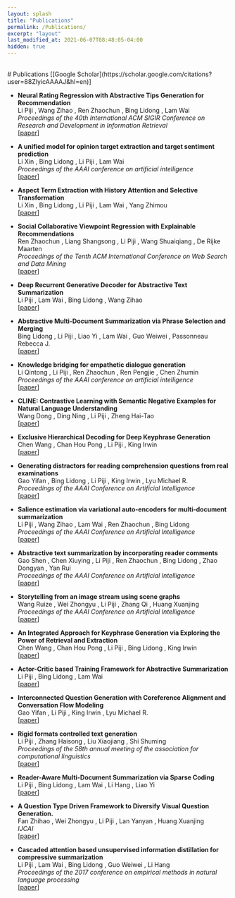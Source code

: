 ```yaml
---
layout: splash
title: "Publications"
permalink: /Publications/
excerpt: "layout"
last_modified_at: 2021-06-07T08:48:05-04:00
hidden: true
---
```


<br>
# Publications
[[Google Scholar](https://scholar.google.com/citations?user=88ZlyicAAAAJ&hl=en)]

* **Neural Rating Regression with Abstractive Tips Generation for Recommendation**<br>Li Piji , Wang Zihao , Ren Zhaochun , Bing Lidong , Lam Wai<br>_Proceedings of the 40th International ACM SIGIR Conference on Research and Development in Information Retrieval_<br>[[paper](https://dl.acm.org/doi/10.1145/3077136.3080822)]

* **A unified model for opinion target extraction and target sentiment prediction**<br>Li Xin , Bing Lidong , Li Piji , Lam Wai<br>_Proceedings of the AAAI conference on artificial intelligence_<br>[[paper](https://ojs.aaai.org/index.php/AAAI/article/view/4643)]

* **Aspect Term Extraction with History Attention and Selective Transformation**<br>Li Xin , Bing Lidong , Li Piji , Lam Wai , Yang Zhimou<br>[[paper](http://arxiv.org/abs/1805.00760)]

* **Social Collaborative Viewpoint Regression with Explainable Recommendations**<br>Ren Zhaochun , Liang Shangsong , Li Piji , Wang Shuaiqiang , De Rijke Maarten<br>_Proceedings of the Tenth ACM International Conference on Web Search and Data Mining_<br>[[paper](https://dl.acm.org/doi/10.1145/3018661.3018686)]

* **Deep Recurrent Generative Decoder for Abstractive Text Summarization**<br>Li Piji , Lam Wai , Bing Lidong , Wang Zihao<br>[[paper](http://arxiv.org/abs/1708.00625)]

* **Abstractive Multi-Document Summarization via Phrase Selection and Merging**<br>Bing Lidong , Li Piji , Liao Yi , Lam Wai , Guo Weiwei , Passonneau Rebecca J.<br>[[paper](http://arxiv.org/abs/1506.01597)]

* **Knowledge bridging for empathetic dialogue generation**<br>Li Qintong , Li Piji , Ren Zhaochun , Ren Pengjie , Chen Zhumin<br>_Proceedings of the AAAI conference on artificial intelligence_<br>[[paper](https://ojs.aaai.org/index.php/AAAI/article/view/21347)]

* **CLINE: Contrastive Learning with Semantic Negative Examples for Natural Language Understanding**<br>Wang Dong , Ding Ning , Li Piji , Zheng Hai-Tao<br>[[paper](http://arxiv.org/abs/2107.00440)]

* **Exclusive Hierarchical Decoding for Deep Keyphrase Generation**<br>Chen Wang , Chan Hou Pong , Li Piji , King Irwin<br>[[paper](http://arxiv.org/abs/2004.08511)]

* **Generating distractors for reading comprehension questions from real examinations**<br>Gao Yifan , Bing Lidong , Li Piji , King Irwin , Lyu Michael R.<br>_Proceedings of the AAAI Conference on Artificial Intelligence_<br>[[paper](https://aaai.org/ojs/index.php/AAAI/article/view/4606)]

* **Salience estimation via variational auto-encoders for multi-document summarization**<br>Li Piji , Wang Zihao , Lam Wai , Ren Zhaochun , Bing Lidong<br>_Proceedings of the AAAI Conference on Artificial Intelligence_<br>[[paper](https://ojs.aaai.org/index.php/AAAI/article/view/11007)]

* **Abstractive text summarization by incorporating reader comments**<br>Gao Shen , Chen Xiuying , Li Piji , Ren Zhaochun , Bing Lidong , Zhao Dongyan , Yan Rui<br>_Proceedings of the AAAI Conference on Artificial Intelligence_<br>[[paper](https://aaai.org/ojs/index.php/AAAI/article/view/4603)]

* **Storytelling from an image stream using scene graphs**<br>Wang Ruize , Wei Zhongyu , Li Piji , Zhang Qi , Huang Xuanjing<br>_Proceedings of the AAAI Conference on Artificial Intelligence_<br>[[paper](https://aaai.org/ojs/index.php/AAAI/article/view/6455)]

* **An Integrated Approach for Keyphrase Generation via Exploring the Power of Retrieval and Extraction**<br>Chen Wang , Chan Hou Pong , Li Piji , Bing Lidong , King Irwin<br>[[paper](http://arxiv.org/abs/1904.03454)]

* **Actor-Critic based Training Framework for Abstractive Summarization**<br>Li Piji , Bing Lidong , Lam Wai<br>[[paper](http://arxiv.org/abs/1803.11070)]

* **Interconnected Question Generation with Coreference Alignment and Conversation Flow Modeling**<br>Gao Yifan , Li Piji , King Irwin , Lyu Michael R.<br>[[paper](http://arxiv.org/abs/1906.06893)]

* **Rigid formats controlled text generation**<br>Li Piji , Zhang Haisong , Liu Xiaojiang , Shi Shuming<br>_Proceedings of the 58th annual meeting of the association for computational linguistics_<br>[[paper](https://aclanthology.org/2020.acl-main.68/)]

* **Reader-Aware Multi-Document Summarization via Sparse Coding**<br>Li Piji , Bing Lidong , Lam Wai , Li Hang , Liao Yi<br>[[paper](http://arxiv.org/abs/1504.07324)]

* **A Question Type Driven Framework to Diversify Visual Question Generation.**<br>Fan Zhihao , Wei Zhongyu , Li Piji , Lan Yanyan , Huang Xuanjing<br>_IJCAI_<br>[[paper](https://www.ijcai.org/proceedings/2018/0563.pdf)]

* **Cascaded attention based unsupervised information distillation for compressive summarization**<br>Li Piji , Lam Wai , Bing Lidong , Guo Weiwei , Li Hang<br>_Proceedings of the 2017 conference on empirical methods in natural language processing_<br>[[paper](https://aclanthology.org/D17-1221/)]


<!-- - Hanwei Wang, **Piji Li**, Yanan Cao, Ruipeng Jia, Wang Hai-long and Li Yang-chun. Decoupled Extractive Summarization as Graph Nodes Pruning. The 2022 International Joint Conference on Neural Networks (IJCNN'2022). Padua, Italy. July, 2022.
- Chen Xu, **Piji Li**, Wei Wang, Haoran Yang, Siyun Wang, Chuangbai Xiao. **COSPLAY:Concept Set Guided Personalized Dialogue Generation Across Both Party Personas**. *The 45th International ACM SIGIR Conference on Research and Development in Information Retrieval (SIGIR'22)*. July. 2022. [[PDF](http://lipiji.com/)]
- Qintong Li, **Piji Li**, Wei Bi, Zhaochun Ren, Yuxuan Lai, Lingpeng Kong. **Event Transition Planning for Open-ended Text Generation**. *The 60th Annual Meeting of the Association for Computational Linguistics (Findings of ACL'22)*. Aug. 2022. [[PDF](http://lipiji.com/)]
- Yong Dai, Linyang Li, Cong Zhou, Zhangyin Feng, Enbo Zhao, Xipeng Qiu, **Piji Li**, Duyu Tang. **"Is Whole Word Masking Always Better for Chinese BERT?": Probing on Chinese Grammatical Error Correction**. *The 60th Annual Meeting of the Association for Computational Linguistics (Findings of ACL'22)*. Aug. 2022. [[PDF](http://lipiji.com/)]
- Qintong Li, **Piji Li\***, Zhumin Chen, Pengjie Ren and Zhaochun Ren*. **Knowledge Bridging for Empathetic Dialogue Generation**. *Thirty-Sixth AAAI Conference on Artificial Intelligence (AAAI'22)*. Feb. 2022. [[PDF](https://arxiv.org/abs/2009.09708)]
- Haoran Yang, Wai Lam and **Piji Li**. **Contrastive Representation Learning for Exemplar-Guided Paraphrase Generation**. *Findings of The 2021 Conference on Empirical Methods in Natural Language Processing (Findings of EMNLP'21)*. Nov. 2021. [[PDF](http://lipiji.com/)]
- Wang Chen, **Piji Li**, Hou Pong Chan and Irwin King. **Dialogue Summarization with Supporting Utterance Flow Modeling and Fact Regularization**. *Journal of Knowledge-Based Systems*. Aug. 2021. [[PDF](https://doi.org/10.1016/j.knosys.2021.107328)]
- Wei Wang, **Piji Li** and Hai-Tao Zheng. **Sentence Semantic Regression for Text Generation**. *arXiv:2108.02984*. Aug. 2021. [[PDF](https://arxiv.org/abs/2108.02984)]
- **Piji Li** and Shuming Shi. **Tail-to-Tail Non-Autoregressive Sequence Prediction for Chinese Grammatical Error Correction**. *The 59th Annual Meeting of the Association for Computational Linguistics (ACL'21)*. Aug. 2021. [[PDF](https://arxiv.org/abs/2106.01609)]
- Wang Chen, **Piji Li** and Irwin King. **A Training-free and Reference-free Summarization Evaluation Metric via Centrality-weighted Relevance and Self-referenced Redundancy**. *The 59th Annual Meeting of the Association for Computational Linguistics (ACL'21)*. Aug. 2021. [[PDF](https://arxiv.org/abs/2106.13945)]
- Dong Wang, Ning Ding (equal contribution with Dong), **Piji Li*** and Hai-Tao Zheng*. **CLINE: Contrastive Learning with Semantic Negative Examples for Natural Language Understanding**. *The 59th Annual Meeting of the Association for Computational Linguistics (ACL'21)*. Aug. 2021. [[PDF](https://arxiv.org/abs/2107.00440)]
- Wei Wang, **Piji Li** and Hai-Tao Zheng. **Generating Diversified Comments via Reader-Aware Topic Modeling and Saliency Detection**. *The Thirty-Fifth AAAI Conference on Artificial Intelligence (AAAI'21)*. Feb. 2021. [[PDF](http://lipiji.com/)]
- Wei Wang, **Piji Li** and Hai-Tao Zheng. **Consistency and Coherency Enhanced Story Generation.** *The 43rd edition of the annual BCS-IRSG European Conference on Information Retrieval (ECIR'21)*. Apr. 2021. [[PDF](https://arxiv.org/abs/2010.08822)]
- Qintong Li, **Piji Li**, Xinyi Li, Zhumin Chen, Zhaochun Ren and Maarten de Rijke. **Abstractive Opinion Tagging**. *The 14th ACM International Conference on Web Search and Data Mining (WSDM'21)*. Mar. 2021. [[PDF](https://arxiv.org/abs/2101.06880)]
- Yixuan Su, Deng Cai, Yan Wang, David Vandyke, Simon Baker, **Piji Li** and Nigel Collier. **Non-Autoregressive Text Generation with Pre-trained Language Models**. *The 2021 Conference of the European Chapter of the Association for Computational Linguistics (EACL'21)*. Apr. 2021. [[PDF](http://lipiji.com/)]
- Ruize Wang, Zhongyu Wei, Ying Cheng, **Piji Li**, Haijun Shan, Ji Zhang, Qi Zhang, Xuanjing Huang. **Keep it Consistent: Topic-Aware Storytelling from an Image Stream via Iterative Multi-agent Communication**. *The 28th International Conference on Computational Linguistics (COLING'20)*. Dec. 2020. [[PDF](https://arxiv.org/abs/1911.04192)]
- Yifan Gao, **Piji Li**, Wei Bi, Xiaojiang Liu, Michael Lyu and Irwin King. **Dialogue Generation on Infrequent Sentence Functions via Structured Meta-Learning**. *The Conference on Empirical Methods in Natural Language Processing (EMNLP'20). Findings of EMNLP*. Nov. 2020. [[PDF](https://arxiv.org/abs/2010.01495)]
- Xin Li, **Piji Li**, Yan Wang, Xiaojiang Liu, and Wai Lam. **Enhancing Dialogue Generation via Multi-Level Contrastive Learning**. *arXiv preprint arXiv:2009.09147*. Sep. 2020. [[PDF](https://arxiv.org/abs/2009.09147)]
- **Piji Li**, Haisong Zhang, Xiaojiang Liu, and Shuming Shi. **Rigid Formats Controlled Text Generation**. *The 58th annual meeting of the Association for Computational Linguistics (ACL'20)*. Jul. 2020. [[PDF](https://arxiv.org/abs/2004.08022)] [[Code](https://github.com/lipiji/SongNet)]
- Wang Chen, Hou Pong Chan, **Piji Li**, and Irwin King. **Exclusive Hierarchical Decoding for Deep Keyphrase Generation**. *The 58th annual meeting of the Association for Computational Linguistics (ACL'20)*. Jul. 2020. [[PDF](https://arxiv.org/abs/2004.08511)]
- **Piji Li**, Lidong Bing, Zhongyu Wei, and Wai Lam. **Salience Estimation with Multi-Attention Learning for Abstractive Text Summarization**. *arXiv preprint arXiv:2004.03589*. Apr. 2020. [[PDF](https://arxiv.org/abs/2004.03589)]
- **Piji Li**. **An Empirical Investigation of Pre-Trained Transformer Language Models for Open-Domain Dialogue Generation**. *arXiv preprint arXiv:2003.04195*. Mar. 2020. [[PDF](https://arxiv.org/abs/2003.04195)]
- Minghong Xu, **Piji Li***, Haoran Yang, Pengjie Ren, Zhaochun Ren*, Zhumin Chen and Jun Ma. **A Neural Topical Expansion Framework for Unstructured Persona-oriented Dialogue Generation**. *The 24th European Conference on Artificial Intelligence (ECAI'20)*. June. 2020. [[PDF](https://arxiv.org/abs/2002.02153)]
- Xin Li, **Piji Li**, Wei Bi, Xiaojiang Liu, and Wai Lam. **Relevance-Promoting Language Model for Short-Text Conversation**. *Thirty-Fourth AAAI Conference on Artificial Intelligence (AAAI'20)*. Feb. 2020. [[PDF](https://arxiv.org/abs/1911.11489)]
- Ruize Wang, Zhongyu Wei, **Piji Li**, Qi Zhang, and Xuanjing Huang. **Storytelling from an Image Stream using Scene Graphs**. *Thirty-Fourth AAAI Conference on Artificial Intelligence (AAAI'20)*. Feb. 2020. [[PDF](http://lipiji.com/#)]
- Mingyue Shang, **Piji Li**, Zhenxin Fu, Lidong Bing, Dongyan Zhao, Shuming Shi, and Rui Yan. **Semi-supervised Text Style Transfer: Cross Projection in Latent Space**. *The Conference on Empirical Methods in Natural Language Processing (EMNLP'19)*. Nov. 2019. [[PDF](https://arxiv.org/abs/1909.11493)] [[Data](https://ai.tencent.com/ailab/nlp/en/generation/datasets/poem_corpus.zip)]
- Shen Gao, Xiuying Chen, **Piji Li**, Zhangming Chan, Dongyan Zhao, and Rui Yan. **How to Write Summaries with Patterns? Learning towards Abstractive Summarization through Prototype Editing**. *The Conference on Empirical Methods in Natural Language Processing (EMNLP'19)*. Nov. 2019. [[PDF](https://arxiv.org/abs/1909.08837)]
- Zihao Wang, Kwunping Lai, **Piji Li**, Lidong Bing, and Wai Lam. **Tackling Long-Tailed Relations and Uncommon Entities in Knowledge Graph Completion**. *The Conference on Empirical Methods in Natural Language Processing (EMNLP'19)*. Nov. 2019. [[PDF](https://arxiv.org/abs/1909.11359)]
- Xin Shen, Wai Lam, Xunying Liu, **Piji Li**. **Compressive Multi-document Summarization with Sense-level Concepts**. *IJCAI-Tusion Workshop 2019*. Aug. 2019. [[PDF](https://pdfs.semanticscholar.org/1c08/964670e9eac26ab941f6172e07c84386219f.pdf)]
- Yifan Gao, **Piji Li**, Irwin King, and Michael R. Lyu. **Interconnected Question Generation with Coreference Alignment and Conversation Flow Modeling**. *Proceedings of the 57th Annual Meeting of the Association for Computational Linguistics (ACL'19)*. Jul. 2019. [[PDF](https://arxiv.org/abs/1906.06893)]
- **Piji Li**, Zihao Wang, Lidong Bing, Wai Lam. **Persona-Aware Tips Generation**. *Proceedings of The Web Conference (WWW'19)*. May. 2019. [[PDF](https://arxiv.org/abs/1903.02156)]
- Wang Chen, Hou Pong Chan, **Piji Li**, Lidong Bing, Irwin King. **An Integrated Approach for Keyphrase Generation via Exploring thePower of Retrieval and Extraction**. *Proceedings of the 17th Annual Conference of the North American Chapter of the Association for Computational Linguistics (NAACL'19)*. Jun. 2019. [[PDF](https://arxiv.org/abs/1904.03454)]
- Shen Gao, Xiuying Chen, **Piji Li**, Lidong Bing, Zhaochun Ren, Dongyan Zhao, Rui Yan. **Abstractive Text Summarization by Incorporating Reader Comments**. *Proceedings of the Thirty-Third AAAI Conference on Artificial Intelligence (AAAI'19)*. Jan. 2019. [[PDF](https://arxiv.org/abs/1812.05407)]
- Xin Li, Lidong Bing, **Piji Li**, Wai Lam. **A Unified Model for Opinion Target Extraction and Target Sentiment Prediction**. *Proceedings of the Thirty-Third AAAI Conference on Artificial Intelligence (AAAI'19)*. Jan. 2019. [[PDF](https://arxiv.org/abs/1811.05082)]
- Yifan Gao, Lidong Bing, **Piji Li**, Irwin King, Michael R. Lyu. **Generating Distractors for Reading Comprehension Questions from Real Examinations**. *Proceedings of the Thirty-Third AAAI Conference on Artificial Intelligence (AAAI'19)*. Jan. 2019. [[PDF](https://arxiv.org/abs/1809.02768)]
- Yi Liao, Lidong Bing, **Piji Li**, Shuming Shi, Wai Lam, and Tong Zhang. **QuaSE: Accurate Text Style Transfer under Quantifiable Guidance**. *The Conference on Empirical Methods in Natural Language Processing (EMNLP'18)*. 2018. [[PDF](https://arxiv.org/abs/1804.07007)]
- Zhihao Fan, Zhongyu Wei, **Piji Li**, Yanyan Lan, and Xuanjing Huang. **A Question Type Driven Framework to Diversify Visual Question Generation**. *Proceedings of the 27th International Joint Conference on Artificial Intelligence (IJCAI'18)*. Stockholm, Sweden. 2018.
- Xin Li, Lidong Bing, **Piji Li**, Wai Lam, and Zhimou Yang. **Aspect Term Extraction with History Attention and Selective Transformation**. *Proceedings of the 27th International Joint Conference on Artificial Intelligence (IJCAI'18)*. Stockholm, Sweden. 2018.
- **Piji Li**, Lidong Bing, and Wai Lam. **Actor-Critic based Training Framework for Abstractive Summarization**. *arXiv preprint arXiv:1803.11070 (2018)*. Mar 2018. [[PDF](https://arxiv.org/abs/1803.11070)]
- Lidong Bing, Zheng-Yu Niu, **Piji Li**, Wai Lam, and Haifeng Wang. **Learning a Unified Embedding Space of Web Search from Large-scale Query Log**. *Knowledge-Based Systems*. 2018.
- **Piji Li**. **Optimization Algorithms for Deep Learning**. Jul 2017. [[PDF](http://lipiji.com/docs/li2017optdl.pdf)]
- **Piji Li**, Wai Lam, Lidong Bing, and Zihao Wang. **Deep Recurrent Generative Decoder for Abstractive Text Summarization**. *Proceedings of the Conference on Empirical Methods in Natural Language Processing (EMNLP'17)*. Sep 2017. [[PDF](http://lipiji.com/docs/li2017deep.pdf)] [[Code](https://github.com/lipiji/drgd-lcsts)]
- **Piji Li**, Wai Lam, Lidong Bing, Weiwei Guo, and Hang Li. **Cascaded Attention based Unsupervised Information Distillation for Compressive Summarization**. *Proceedings of the Conference on Empirical Methods in Natural Language Processing (EMNLP'17)*. Sep 2017. [[PDF](http://lipiji.com/docs/li2017cascaded.pdf)]
- **Piji Li**, Lidong Bing, Wai Lam. **Reader-Aware Multi-Document Summarization: An Enhanced Model and The First Dataset**. *Proceedings of the EMNLP 2017 Workshop on New Frontiers in Summarization (EMNLP-NewSum'17)*. Sep 2017. [[PDF](http://lipiji.com/docs/li2017ramds.pdf)] [[Dataset](http://www1.se.cuhk.edu.hk/~textmine/dataset/ra-mds/)] [[Code](https://github.com/lipiji/vae-salience-ramds)]
- **Piji Li**, Zihao Wang, Zhaochun Ren, Lidong Bing, and Wai Lam. **Neural Rating Regression with Abstractive Tips Generation for Recommendation**. *Proceedings of the The 40th International ACM SIGIR Conference on Research and Development in Information Retrieval (SIGIR'17)*. Aug 2017. [[PDF](http://lipiji.com/docs/li2017neural.pdf)]
- **Piji Li**, Zihao Wang, Wai Lam, Zhaochun Ren, and Lidong Bing. **Salience Estimation via Variational Auto-Encoders for Multi-Document Summarization**. *Proceedings of the 31st AAAI Conference on Artificial Intelligence (AAAI'17)*. Feb 2017. [[PDF](http://lipiji.com/docs/li2017salience.pdf)] [[Code](https://github.com/lipiji/vae-salience)]
- Hongya Song, Zhaochun Ren, **Piji Li**, Shangsong Liang, Jun Ma, Maarten de Rijke. **Summarizing Answers in Non-Factoid Community Question-Answering**. *Proceedings of the 10th International Conference on Web Search and Data Mining (WSDM'17)*. Feb 2017.
- Zhaochun Ren, Shangsong Liang, **Piji Li**, Shuaiqiang Wang, Maarten de Rijke. **Social Collaborative Viewpoint Regression with Explainable Recommendations**. *Proceedings of the 10th International Conference on Web Search and Data Mining (WSDM'17)*. Feb 2017.
- Zhaochun Ren, Hongya Song, **Piji Li**, Shangsong Liang, Jun Ma, Maarten de Rijke. **Using Sparse Coding for Answer Summarization in Non-Factoid Community Question-Answering**. *Proceedings of the SIGIR 2016 workshop: Web Question Answering, Beyond Factoids (WebQA '17)*. Jun 2016.
- Lidong Bing, **Piji Li**, Yi Liao, Wai Lam, Weiwei Guo, Rebecca J Passonneau. **Abstractive Multi-Document Summarization via Phrase Selection and Merging**. *Proceedings of the 53rd Annual Meeting of the Association for Computational Linguistics (ACL'15)*. Beijing, China. July 26-31, 2015.
- **Piji Li**, Lidong Bing, Wai Lam, Hang Li and Yi Liao. **Reader-Aware Multi-Document Summarization via Sparse Coding**. *Proceedings of the 24th International Joint Conference on Artificial Intelligence (IJCAI'15)*. Buenos Aires, Argentina. July 25-31, 2015. [[PDF](http://lipiji.com/docs/li2015reader.pdf)]
- **Piji Li**, Jun Ma, Shuai Gao. **Learning to summarize web image and text mutually**. *Proceedings of the 2nd ACM International Conference on Multimedia Retrieval (ICMR'12)*. Hong Kong. Jun 2012. [[PDF](http://lipiji.com/docs/li2012learning.pdf)]
- **Piji Li**, Jun Ma, Dongmei Zhang, Xiaohui Han. **Extraction and Ranking of Tags for User Opinions**. *Journal of Chinese Information Processing*. 2012. [PDF](http://lipiji.com/docs/li2011opinion.pdf)]
- Chaoran Cui, Jun Ma, Lei Zhang, **Piji Li**, Zhaochun Ren. **A hybrid relevant-diverse approach for image re-ranking with multiple features**. *International Journal of Computer Mathematics*. 2011.
- **Piji Li**, Jun Ma, Lei Zhang. **Results selection diversity for web image retrieval**. *International Journal of Computer Mathematics*. 2011.
- **Piji Li**, Jun Ma. **What is happening in a still picture?** *Proceedings of the The First Asian Conference on Pattern Recognition (ACPR'11)*. Beijing, China. Dec 2011. [[PDF](http://lipiji.com/docs/li2011what.pdf)]
- **Piji Li**, Jun Ma, Shuai Gao. **Actions in still web images: visualization, detection and retrieval**. *Proceedings of the International Conference on Web-Age Information Management (WAIM'11)*. Sep 2011.
- Lei Zhang, Jun Ma, Chaoran Cui, **Piji Li**. **Active learning through notes data in flickr: an effortless training data acquisition approach for object localization**. *Proceedings of the 1st ACM International Conference on Multimedia Retrieval (ICMR'11)*. Trento , Italy. Apr. 2011.
- Lei Zhang, **Piji Li**, Jun Ma. **A hybrid unsupervised image re-ranking approach with latent topic contents**. *Proceedings of the ACM International Conference on Image and Video Retrieval (CIVR'10)*. Jul 2010.
- **Piji Li**, Lei Zhang, Jun Ma. **Dual-ranking for web image retrieval**. *Proceedings of the ACM International Conference on Image and Video Retrieval (CIVR'10)*. Jul 2010.
- **Piji Li**, Jun Ma. **Learning to rank for web image retrieval based on genetic programming**. *Proceedings of the 2nd IEEE International Conference on Broadband Network & Multimedia Technology (BNMT'09)*. Oct 2009. -->
